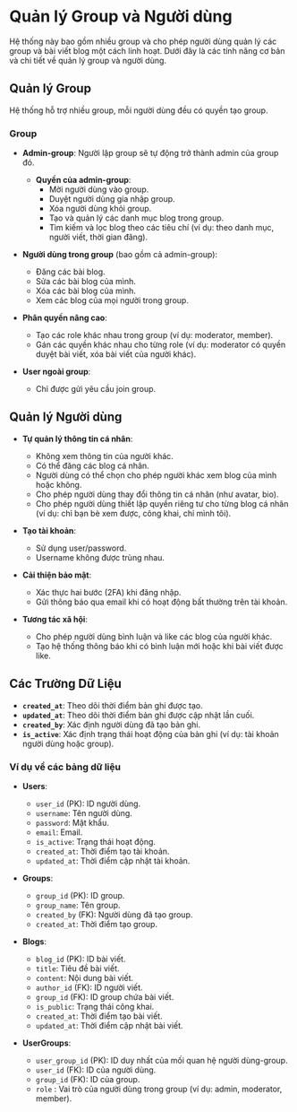 # Quản lý Group và Người dùng

Hệ thống này bao gồm nhiều group và cho phép người dùng quản lý các group và bài viết blog một cách linh hoạt. Dưới đây là các tính năng cơ bản và chi tiết về quản lý group và người dùng.

## Quản lý Group

Hệ thống hỗ trợ nhiều group, mỗi người dùng đều có quyền tạo group.

### Group

- **Admin-group**: Người lập group sẽ tự động trở thành admin của group đó.
  - **Quyền của admin-group**:
    - Mời người dùng vào group.
    - Duyệt người dùng gia nhập group.
    - Xóa người dùng khỏi group.
    - Tạo và quản lý các danh mục blog trong group.
    - Tìm kiếm và lọc blog theo các tiêu chí (ví dụ: theo danh mục, người viết, thời gian đăng).

- **Người dùng trong group** (bao gồm cả admin-group):
  - Đăng các bài blog.
  - Sửa các bài blog của mình.
  - Xóa các bài blog của mình.
  - Xem các blog của mọi người trong group.

- **Phân quyền nâng cao**:
  - Tạo các role khác nhau trong group (ví dụ: moderator, member).
  - Gán các quyền khác nhau cho từng role (ví dụ: moderator có quyền duyệt bài viết, xóa bài viết của người khác).

- **User ngoài group**:
  - Chỉ được gửi yêu cầu join group.

## Quản lý Người dùng

- **Tự quản lý thông tin cá nhân**:
  - Không xem thông tin của người khác.
  - Có thể đăng các blog cá nhân.
  - Người dùng có thể chọn cho phép người khác xem blog của mình hoặc không.
  - Cho phép người dùng thay đổi thông tin cá nhân (như avatar, bio).
  - Cho phép người dùng thiết lập quyền riêng tư cho từng blog cá nhân (ví dụ: chỉ bạn bè xem được, công khai, chỉ mình tôi).

- **Tạo tài khoản**:
  - Sử dụng user/password.
  - Username không được trùng nhau.

- **Cải thiện bảo mật**:
  - Xác thực hai bước (2FA) khi đăng nhập.
  - Gửi thông báo qua email khi có hoạt động bất thường trên tài khoản.

- **Tương tác xã hội**:
  - Cho phép người dùng bình luận và like các blog của người khác.
  - Tạo hệ thống thông báo khi có bình luận mới hoặc khi bài viết được like.

## Các Trường Dữ Liệu

- **`created_at`**: Theo dõi thời điểm bản ghi được tạo.
- **`updated_at`**: Theo dõi thời điểm bản ghi được cập nhật lần cuối.
- **`created_by`**: Xác định người dùng đã tạo bản ghi.
- **`is_active`**: Xác định trạng thái hoạt động của bản ghi (ví dụ: tài khoản người dùng hoặc group).

### Ví dụ về các bảng dữ liệu

- **Users**:
  - `user_id` (PK): ID người dùng.
  - `username`: Tên người dùng.
  - `password`: Mật khẩu.
  - `email`: Email.
  - `is_active`: Trạng thái hoạt động.
  - `created_at`: Thời điểm tạo tài khoản.
  - `updated_at`: Thời điểm cập nhật tài khoản.

- **Groups**:
  - `group_id` (PK): ID group.
  - `group_name`: Tên group.
  - `created_by` (FK): Người dùng đã tạo group.
  - `created_at`: Thời điểm tạo group.

- **Blogs**:
  - `blog_id` (PK): ID bài viết.
  - `title`: Tiêu đề bài viết.
  - `content`: Nội dung bài viết.
  - `author_id` (FK): ID người viết.
  - `group_id` (FK): ID group chứa bài viết.
  - `is_public`: Trạng thái công khai.
  - `created_at`: Thời điểm tạo bài viết.
  - `updated_at`: Thời điểm cập nhật bài viết.

- **UserGroups**:
  - `user_group_id` (PK): ID duy nhất của mối quan hệ người dùng-group.
  - `user_id` (FK): ID của người dùng.
  - `group_id` (FK): ID của group.
  - `role` : Vai trò của người dùng trong group (ví dụ: admin, moderator, member).
